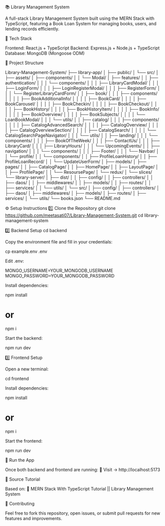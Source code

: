 📚 Library Management System

A full-stack Library Management System built using the MERN Stack with TypeScript, featuring a Book Loan System for managing books, users, and lending records efficiently.

🧩 Tech Stack

Frontend: React.js + TypeScript
Backend: Express.js + Node.js + TypeScript
Database: MongoDB (Mongoose ODM)

📁 Project Structure

Library-Management-System/
├── library-app/
│   ├── public/
│   └── src/
│       ├── assets/
│       ├── components/
│       │   └── Modal/
│       ├── features/
│       │   ├── authentication/
│       │   │   └── components/
│       │   │       ├── LibraryCardModal/
│       │   │       ├── LoginForm/
│       │   │       ├── LoginRegisterModal/
│       │   │       ├── RegisterForm/
│       │   │       └── RegisterLibraryCardForm/
│       │   ├── book/
│       │   │   ├── components/
│       │   │   │   ├── BookAdditionalInfo/
│       │   │   │   ├── BookCard/
│       │   │   │   ├── BookCarousel/
│       │   │   │   ├── BookCheckin/
│       │   │   │   ├── BookCheckout/
│       │   │   │   ├── BookHistory/
│       │   │   │   ├── BookHistoryItem/
│       │   │   │   ├── BookInfo/
│       │   │   │   ├── BookOverview/
│       │   │   │   ├── BookSubjects/
│       │   │   │   └── LoanBookModal/
│       │   │   └── utils/
│       │   ├── catalog/
│       │   │   ├── components/
│       │   │   │   ├── CatalogAdvancedSearch/
│       │   │   │   ├── CatalogOverview/
│       │   │   │   ├── CatalogOverviewSection/
│       │   │   │   ├── CatalogSearch/
│       │   │   │   └── CatalogSearchPageNavigator/
│       │   │   └── utils/
│       │   ├── landing/
│       │   │   └── components/
│       │   │       ├── BookOfTheWeek/
│       │   │       ├── ContactUs/
│       │   │       ├── LibraryCard/
│       │   │       ├── LibraryHours/
│       │   │       └── UpcomingEvents/
│       │   ├── navigation/
│       │   │   └── components/
│       │   │       ├── Footer/
│       │   │       └── Navbar/
│       │   └── profile/
│       │       └── components/
│       │           ├── ProfileLoanHistory/
│       │           ├── ProfileLoanRecord/
│       │           └── UpdateUserForm/
│       ├── models/
│       ├── pages/
│       │   ├── CatalogPage/
│       │   ├── HomePage/
│       │   ├── LayoutPage/
│       │   ├── ProfilePage/
│       │   └── ResoursePage/
│       └── redux/
│           └── slices/
└── library-server/
│   ├── dist/
│   │   ├── config/
│   │   ├── controllers/
│   │   ├── daos/
│   │   ├── middlewares/
│   │   ├── models/
│   │   ├── routes/
│   │   ├── services/
│   │   └── utils/
│   └── src/
│       ├── config/
│       ├── controllers/
│       ├── daos/
│       ├── middlewares/
│       ├── models/
│       ├── routes/
│       ├── services/
│       └── utils/
└── books.json
└── README.md

⚙️ Setup Instructions
1️⃣ Clone the Repository
git clone https://github.com/meetasati07/Library-Management-System.git
cd library-management-system

2️⃣ Backend Setup
cd backend


Copy the environment file and fill in your credentials:

cp example.env .env


Edit .env:

MONGO_USERNAME=YOUR_MONGODB_USERNAME
MONGO_PASSWORD=YOUR_MONGODB_PASSWORD


Install dependencies:

npm install
# or
npm i


Start the backend:

npm run dev

3️⃣ Frontend Setup

Open a new terminal:

cd frontend


Install dependencies:

npm install
# or
npm i


Start the frontend:

npm run dev

🚀 Run the App

Once both backend and frontend are running:
🔗 Visit → http://localhost:5173

🧠 Source Tutorial

Based on:
🎥 MERN Stack With TypeScript Tutorial || Library Management System

🤝 Contributing

Feel free to fork this repository, open issues, or submit pull requests for new features and improvements.
